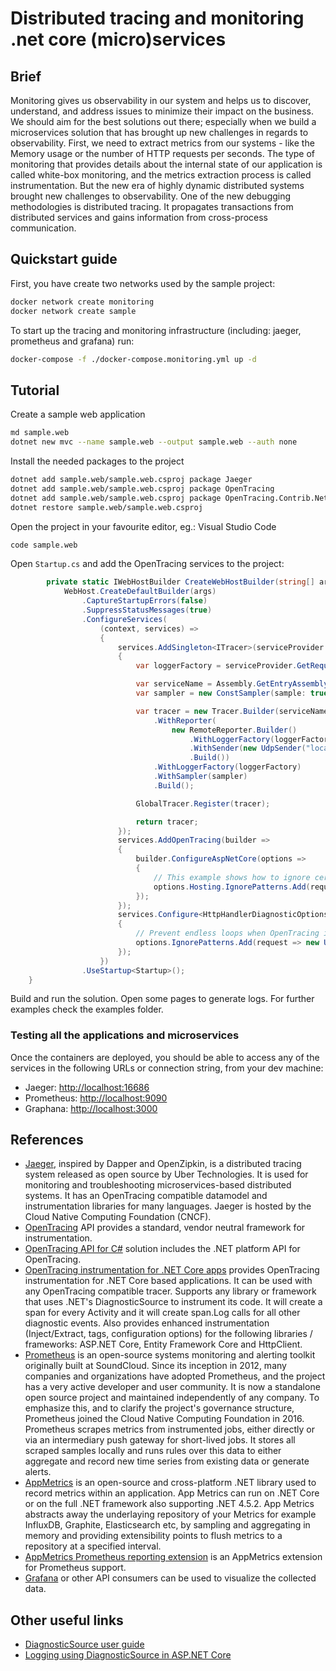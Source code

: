 # Distributed tracing and monitoring .net core (micro)services

## Brief

Monitoring gives us observability in our system and helps us to discover, understand, and address issues to minimize their impact on the business. We should aim for the best solutions out there; especially when we build a microservices solution that has brought up new challenges in regards to observability.
First, we need to extract metrics from our systems - like the Memory usage or the number of HTTP requests per seconds. The type of monitoring that provides details about the internal state of our application is called white-box monitoring, and the metrics extraction process is called instrumentation.
But the new era of highly dynamic distributed systems brought new challenges to observability. One of the new debugging methodologies is distributed tracing. It propagates transactions from distributed services and gains information from cross-process communication.

## Quickstart guide

First, you have create two networks used by the sample project:

```bash
docker network create monitoring
docker network create sample
```

To start up the tracing and monitoring infrastructure (including: jaeger, prometheus and grafana) run:

```bash
docker-compose -f ./docker-compose.monitoring.yml up -d
```

## Tutorial

Create a sample web application

```bash
md sample.web
dotnet new mvc --name sample.web --output sample.web --auth none
```

Install the needed packages to the project

```bash
dotnet add sample.web/sample.web.csproj package Jaeger
dotnet add sample.web/sample.web.csproj package OpenTracing
dotnet add sample.web/sample.web.csproj package OpenTracing.Contrib.NetCore
dotnet restore sample.web/sample.web.csproj
```

Open the project in your favourite editor, eg.: Visual Studio Code

```bash
code sample.web
```

Open ```Startup.cs``` and add the OpenTracing services to the project:

```csharp
        private static IWebHostBuilder CreateWebHostBuilder(string[] args) =>
            WebHost.CreateDefaultBuilder(args)
                .CaptureStartupErrors(false)
                .SuppressStatusMessages(true)
                .ConfigureServices(
                    (context, services) =>
                    {
                        services.AddSingleton<ITracer>(serviceProvider =>
                        {
                            var loggerFactory = serviceProvider.GetRequiredService<ILoggerFactory>();

                            var serviceName = Assembly.GetEntryAssembly().GetName().Name;
                            var sampler = new ConstSampler(sample: true);

                            var tracer = new Tracer.Builder(serviceName)
                                .WithReporter(
                                    new RemoteReporter.Builder()
                                        .WithLoggerFactory(loggerFactory)
                                        .WithSender(new UdpSender("localhost", 6831))
                                        .Build())
                                .WithLoggerFactory(loggerFactory)
                                .WithSampler(sampler)
                                .Build();

                            GlobalTracer.Register(tracer);

                            return tracer;
                        });
                        services.AddOpenTracing(builder =>
                        {
                            builder.ConfigureAspNetCore(options =>
                            {
                                // This example shows how to ignore certain requests to prevent spamming the tracer with irrelevant data
                                options.Hosting.IgnorePatterns.Add(request => request.Request.Path.Value?.StartsWith("/healthz") == true);
                            });
                        });
                        services.Configure<HttpHandlerDiagnosticOptions>(options =>
                        {
                            // Prevent endless loops when OpenTracing is tracking HTTP requests to Jaeger. Not effective when UdpSender is used.
                            options.IgnorePatterns.Add(request => new Uri(tracingOptions?.HttpEndpoint?.Url ?? "http://localhost:14268/api/traces").IsBaseOf(request.RequestUri));
                        });
                    })
                .UseStartup<Startup>();
    }
```

Build and run the solution. Open some pages to generate logs. For further examples check the examples folder.

### Testing all the applications and microservices

Once the containers are deployed, you should be able to access any of the services in the following URLs or connection string, from your dev machine:

* Jaeger: <http://localhost:16686>
* Prometheus: <http://localhost:9090>
* Graphana: <http://localhost:3000>

## References

* [Jaeger](https://www.jaegertracing.io/), inspired by Dapper and OpenZipkin, is a distributed tracing system released as open source by Uber Technologies. It is used for monitoring and troubleshooting microservices-based distributed systems. It has an OpenTracing compatible datamodel and instrumentation libraries for many languages. Jaeger is hosted by the Cloud Native Computing Foundation (CNCF).
* [OpenTracing](https://opentracing.io/) API provides a standard, vendor neutral framework for instrumentation.
* [OpenTracing  API for C#](https://github.com/opentracing/opentracing-csharp) solution includes the .NET platform API for OpenTracing.
* [OpenTracing instrumentation for .NET Core apps](https://github.com/opentracing-contrib/csharp-netcore) provides OpenTracing instrumentation for .NET Core based applications. It can be used with any OpenTracing compatible tracer. Supports any library or framework that uses .NET's DiagnosticSource to instrument its code. It will create a span for every Activity and it will create span.Log calls for all other diagnostic events. Also provides enhanced instrumentation (Inject/Extract, tags, configuration options) for the following libraries / frameworks: ASP.NET Core, Entity Framework Core and HttpClient.
* [Prometheus](https://prometheus.io) is an open-source systems monitoring and alerting toolkit originally built at SoundCloud. Since its inception in 2012, many companies and organizations have adopted Prometheus, and the project has a very active developer and user community. It is now a standalone open source project and maintained independently of any company. To emphasize this, and to clarify the project's governance structure, Prometheus joined the Cloud Native Computing Foundation in 2016. Prometheus scrapes metrics from instrumented jobs, either directly or via an intermediary push gateway for short-lived jobs. It stores all scraped samples locally and runs rules over this data to either aggregate and record new time series from existing data or generate alerts.
* [AppMetrics](https://github.com/AppMetrics/AppMetrics) is an open-source and cross-platform .NET library used to record metrics within an application. App Metrics can run on .NET Core or on the full .NET framework also supporting .NET 4.5.2. App Metrics abstracts away the underlaying repository of your Metrics for example InfluxDB, Graphite, Elasticsearch etc, by sampling and aggregating in memory and providing extensibility points to flush metrics to a repository at a specified interval.
* [AppMetrics Prometheus reporting extension](https://github.com/AppMetrics/Prometheus) is an AppMetrics extension for Prometheus support.
* [Grafana](https://grafana.com/) or other API consumers can be used to visualize the collected data.

## Other useful links

* [DiagnosticSource user guide](https://github.com/dotnet/corefx/blob/master/src/System.Diagnostics.DiagnosticSource/src/DiagnosticSourceUsersGuide.md)
* [Logging using DiagnosticSource in ASP.NET Core](https://andrewlock.net/logging-using-diagnosticsource-in-asp-net-core/)
